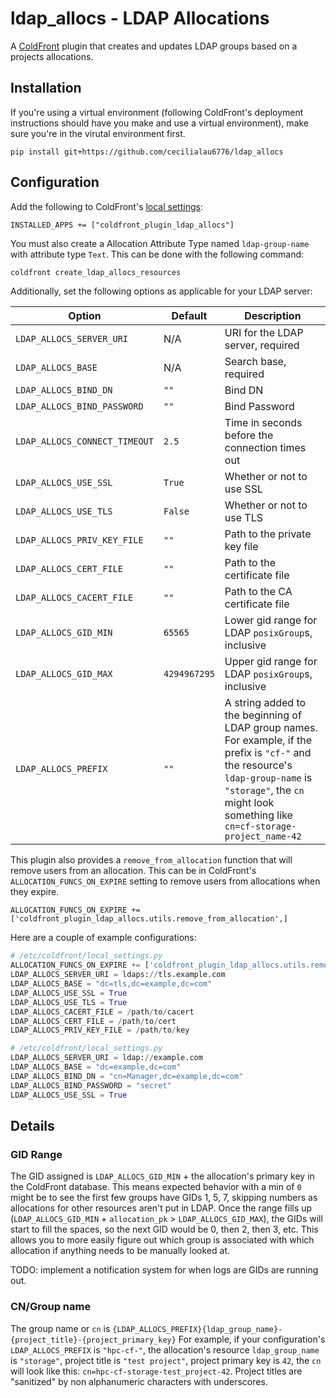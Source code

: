 # ldap_allocs - LDAP Allocations

A [ColdFront](https://coldfront.readthedocs.io/en/latest/) plugin that creates and updates LDAP groups based on a projects allocations.

## Installation
If you're using a virtual environment (following ColdFront's deployment instructions should have you make and use a virtual environment), make sure you're in the virutal environment first.

`pip install git+https://github.com/cecilialau6776/ldap_allocs`

## Configuration
Add the following to ColdFront's [local settings](https://coldfront.readthedocs.io/en/latest/config/#configuration-files):

```
INSTALLED_APPS += ["coldfront_plugin_ldap_allocs"]
```

You must also create a Allocation Attribute Type named `ldap-group-name` with attribute type `Text`. This can be done with the following command:
```sh
coldfront create_ldap_allocs_resources
```

Additionally, set the following options as applicable for your LDAP server:

| Option                        | Default      | Description                                                                                                                                                                                                        |
|-------------------------------|--------------|--------------------------------------------------------------------------------------------------------------------------------------------------------------------------------------------------------------------|
| `LDAP_ALLOCS_SERVER_URI`      | N/A          | URI for the LDAP server, required                                                                                                                                                                                  |
| `LDAP_ALLOCS_BASE`            | N/A          | Search base, required                                                                                                                                                                                              |
| `LDAP_ALLOCS_BIND_DN`         | `""`         | Bind DN                                                                                                                                                                                                            |
| `LDAP_ALLOCS_BIND_PASSWORD`   | `""`         | Bind Password                                                                                                                                                                                                      |
| `LDAP_ALLOCS_CONNECT_TIMEOUT` | `2.5`        | Time in seconds before the connection times out                                                                                                                                                                    |
| `LDAP_ALLOCS_USE_SSL`         | `True`       | Whether or not to use SSL                                                                                                                                                                                          |
| `LDAP_ALLOCS_USE_TLS`         | `False`      | Whether or not to use TLS                                                                                                                                                                                          |
| `LDAP_ALLOCS_PRIV_KEY_FILE`   | `""`         | Path to the private key file                                                                                                                                                                                       |
| `LDAP_ALLOCS_CERT_FILE`       | `""`         | Path to the certificate file                                                                                                                                                                                       |
| `LDAP_ALLOCS_CACERT_FILE`     | `""`         | Path to the CA certificate file                                                                                                                                                                                    |
| `LDAP_ALLOCS_GID_MIN`         | `65565`      | Lower gid range for LDAP `posixGroup`s, inclusive                                                                                                                                                                  |
| `LDAP_ALLOCS_GID_MAX`         | `4294967295` | Upper gid range for LDAP `posixGroup`s, inclusive                                                                                                                                                                  |
| `LDAP_ALLOCS_PREFIX`          | `""`         | A string added to the beginning of LDAP group names. For example, if the prefix is `"cf-"` and the resource's `ldap-group-name` is `"storage"`, the `cn` might look something like `cn=cf-storage-project_name-42` |

This plugin also provides a `remove_from_allocation` function that will remove users from an allocation. This can be in ColdFront's `ALLOCATION_FUNCS_ON_EXPIRE` setting to remove users from allocations when they expire.

`ALLOCATION_FUNCS_ON_EXPIRE += ['coldfront_plugin_ldap_allocs.utils.remove_from_allocation',]`

Here are a couple of example configurations:

```py
# /etc/coldfront/local_settings.py
ALLOCATION_FUNCS_ON_EXPIRE += ['coldfront_plugin_ldap_allocs.utils.remove_from_allocation',]
LDAP_ALLOCS_SERVER_URI = ldaps://tls.example.com
LDAP_ALLOCS_BASE = "dc=tls,dc=example,dc=com"
LDAP_ALLOCS_USE_SSL = True
LDAP_ALLOCS_USE_TLS = True
LDAP_ALLOCS_CACERT_FILE = /path/to/cacert
LDAP_ALLOCS_CERT_FILE = /path/to/cert
LDAP_ALLOCS_PRIV_KEY_FILE = /path/to/key
```

```py
# /etc/coldfront/local_settings.py
LDAP_ALLOCS_SERVER_URI = ldap://example.com
LDAP_ALLOCS_BASE = "dc=example,dc=com"
LDAP_ALLOCS_BIND_DN = "cn=Manager,dc=example,dc=com"
LDAP_ALLOCS_BIND_PASSWORD = "secret"
LDAP_ALLOCS_USE_SSL = True
```

## Details
### GID Range
The GID assigned is `LDAP_ALLOCS_GID_MIN` + the allocation's primary key in the ColdFront database. This means expected behavior with a min of `0` might be to see the first few groups have GIDs 1, 5, 7, skipping numbers as allocations for other resources aren't put in LDAP.
Once the range fills up (`LDAP_ALLOCS_GID_MIN` + `allocation_pk` > `LDAP_ALLOCS_GID_MAX`), the GIDs will start to fill the spaces, so the next GID would be 0, then 2, then 3, etc. This allows you to more easily figure out which group is associated with which allocation if anything needs to be manually looked at.

TODO: implement a notification system for when logs are GIDs are running out.

### CN/Group name
The group name or `cn` is `{LDAP_ALLOCS_PREFIX}{ldap_group_name}-{project_title}-{project_primary_key}` For example, if your configuration's `LDAP_ALLOCS_PREFIX` is `"hpc-cf-"`, the allocation's resource `ldap_group_name` is `"storage"`, project title is `"test project"`, project primary key is `42`, the `cn` will look like this: `cn=hpc-cf-storage-test_project-42`.
Project titles are "sanitized" by non alphanumeric characters with underscores.
